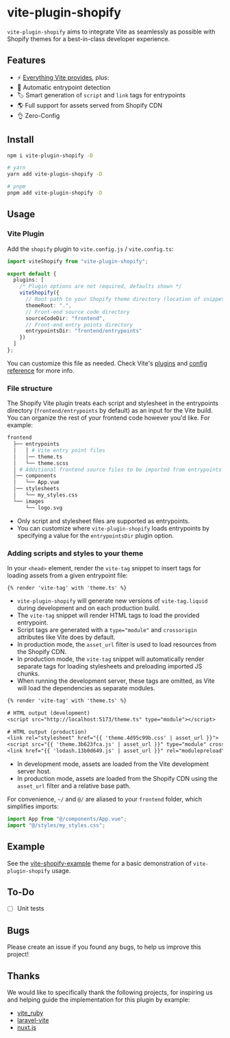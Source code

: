 # vite-plugin-shopify

`vite-plugin-shopify` aims to integrate Vite as seamlessly as possible with Shopify themes for a best-in-class developer experience.

## Features

- ⚡️ [Everything Vite provides](https://vitejs.dev/guide/features.html), plus:
- 🤖 Automatic entrypoint detection
- 🏷 Smart generation of `script` and `link` tags for entrypoints
- 🌎 Full support for assets served from Shopify CDN
- 👌 Zero-Config

## Install

```bash
npm i vite-plugin-shopify -D

# yarn
yarn add vite-plugin-shopify -D

# pnpm
pnpm add vite-plugin-shopify -D
```

## Usage

### Vite Plugin

Add the `shopify` plugin to `vite.config.js` / `vite.config.ts`:

```ts
import viteShopify from "vite-plugin-shopify";

export default {
  plugins: [
    /* Plugin options are not required, defaults shown */
    viteShopify({
      // Root path to your Shopify theme directory (location of snippets, sections, templates, etc.)
      themeRoot: ".",
      // Front-end source code directory
      sourceCodeDir: "frontend",
      // Front-end entry points directory
      entrypointsDir: "frontend/entrypoints"
    })
  ]
};
```

You can customize this file as needed. Check Vite's [plugins](https://vitejs.dev/plugins/) and [config reference](https://vitejs.dev/config/) for more info.

### File structure

The Shopify Vite plugin treats each script and stylesheet in the entrypoints directory (`frontend/entrypoints` by default) as an input for the Vite build. You can organize the rest of your frontend code however you'd like. For example:

```bash
frontend
  ├── entrypoints
  │   │ # Vite entry point files
  │   │── theme.ts
  │   └── theme.scss
  │ # Additional frontend source files to be imported from entrypoints
  │── components
  │   └── App.vue
  │── stylesheets
  │   └── my_styles.css
  └── images
      └── logo.svg
```

- Only script and stylesheet files are supported as entrypoints.
- You can customize where `vite-plugin-shopify` loads entrypoints by specifying a value for the `entrypointsDir` plugin option.

### Adding scripts and styles to your theme

In your `<head>` element, render the `vite-tag` snippet to insert tags for loading assets from a given entrypoint file:

```liquid
{% render 'vite-tag' with 'theme.ts' %}
```

- `vite-plugin-shopify` will generate new versions of `vite-tag.liquid` during development and on each production build.
- The `vite-tag` snippet will render HTML tags to load the provided entrypoint.
- Script tags are generated with a `type="module"` and `crossorigin` attributes like Vite does by default.
- In production mode, the `asset_url` filter is used to load resources from the Shopify CDN.
- In production mode, the `vite-tag` snippet will automatically render separate tags for loading stylesheets and preloading imported JS chunks.
- When running the development server, these tags are omitted, as Vite will load the dependencies as separate modules.

```txt
{% render 'vite-tag' with 'theme.ts' %}

# HTML output (development)
<script src="http://localhost:5173/theme.ts" type="module"></script>

# HTML output (production)
<link rel="stylesheet" href="{{ 'theme.4d95c99b.css' | asset_url }}">
<script src="{{ 'theme.3b623fca.js' | asset_url }}" type="module" crossorigin="anonymous"></script>
<link href="{{ 'lodash.13b0d649.js' | asset_url }}" rel="modulepreload" as="script" crossorigin="anonymous">
```

- In development mode, assets are loaded from the Vite development server host.
- In production mode, assets are loaded from the Shopify CDN using the `asset_url` filter and a relative base path.

For convenience, `~/` and `@/` are aliased to your `frontend` folder, which simplifies imports:

```ts
import App from "@/components/App.vue";
import "@/styles/my_styles.css";
```

## Example

See the [vite-shopify-example](../vite-shopify-example/) theme for a basic demonstration of `vite-plugin-shopify` usage.

## To-Do

- [ ] Unit tests

## Bugs

Please create an issue if you found any bugs, to help us improve this project!

## Thanks

We would like to specifically thank the following projects, for inspiring us and helping guide the implementation for this plugin by example:

- [vite_ruby](https://github.com/ElMassimo/vite_ruby)
- [laravel-vite](https://github.com/innocenzi/laravel-vite)
- [nuxt.js](https://github.com/nuxt/framework)
